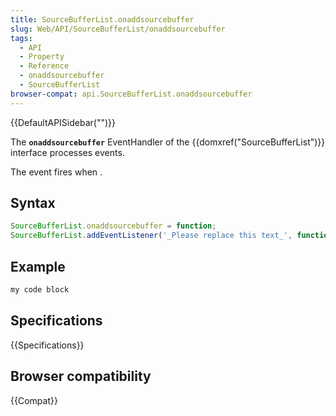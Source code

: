 ```yaml
---
title: SourceBufferList.onaddsourcebuffer
slug: Web/API/SourceBufferList/onaddsourcebuffer
tags:
  - API
  - Property
  - Reference
  - onaddsourcebuffer
  - SourceBufferList
browser-compat: api.SourceBufferList.onaddsourcebuffer
---
```

{{DefaultAPISidebar("")}}

The **`onaddsourcebuffer`** EventHandler of the {{domxref("SourceBufferList")}} interface processes  events.

The  event fires when .

## Syntax

```js
SourceBufferList.onaddsourcebuffer = function;
SourceBufferList.addEventListener('_Please replace this text_', function);
```

## Example

```js
my code block
```

## Specifications

{{Specifications}}

## Browser compatibility

{{Compat}}


